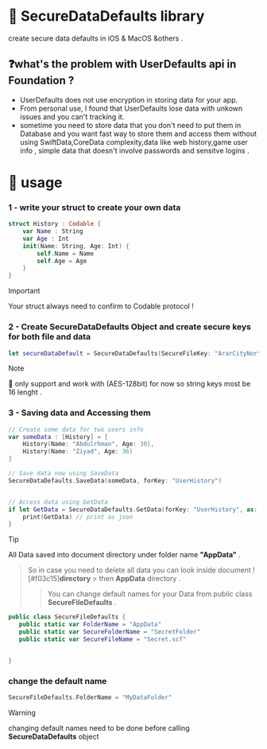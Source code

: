 # 🔐 SecureDataDefaults library
create secure data defaults in iOS & MacOS &others .


## ❓what's the problem with UserDefaults api in Foundation ?
- UserDefaults does not use encryption in storing data for your app.
- From personal use, I found that UserDefaults lose data with unkown issues and you can't tracking it.
- sometime you need to store data that you don't need to put them in Database and you want fast way to store them and access them without using SwiftData,CoreData complexity,data like web history,game user info , simple data that doesn't involve passwords and sensitve logins .




# 🎯 usage 
### 1 - write your struct to create your own data 
```swift
struct History : Codable {
    var Name : String
    var Age : Int
    init(Name: String, Age: Int) {
        self.Name = Name
        self.Age = Age
    }
}
```
> [!IMPORTANT]
> Your struct always need to confirm to Codable protocol !


### 2 - Create SecureDataDefaults Object and create secure keys for both file and data
```swift
let secureDataDefault = SecureDataDefaults(SecureFileKey: "ArarCityNorthBor", DataKey: "_DataDefaultArar")
```
> [!NOTE]
> 🔑 only support and work with (AES-128bit) for now 
>  so string keys most be 16 lenght .



### 3 - Saving data and Accessing them
```swift
// Create some data for two users info 
var someData : [History] = [
    History(Name: "Abdulrhman", Age: 30),
    History(Name: "Ziyad", Age: 36)
]

// Save data now using SaveData
SecureDataDefaults.SaveData(someData, forKey: "UserHistory")


// Access data using GetData
if let GetData = SecureDataDefaults.GetData(forKey: "UserHistory", as: [History].self) {
    print(GetData) // print as json 
}
```

> [!TIP]
> All Data saved into document directory under folder name **"AppData"** .
> > So in case you need to delete all data you can look inside document ![#f03c15]**directory** > then **AppData** directory .
> > > You can change default names for your Data from public class **SecureFileDefaults** .
 ```swift
public class SecureFileDefaults {
    public static var FolderName = "AppData"
    public static var SecureFolderName = "SecretFolder"
    public static var SecureFileName = "Secret.scf" 


}
```
### change the default name 
```swift
SecureFileDefaults.FolderName = "MyDataFolder"
```
> [!WARNING]
> changing default names need to be done before calling **SecureDataDefaults** object 

